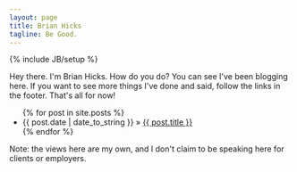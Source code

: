 ```yaml
---
layout: page
title: Brian Hicks
tagline: Be Good.
---
```

{% include JB/setup %}

Hey there. I'm Brian Hicks. How do you do? You can see I've been blogging here.
If you want to see more things I've done and said, follow the links in the
footer. That's all for now!

<ul class="posts">
  {% for post in site.posts %}
    <li><span>{{ post.date | date_to_string }}</span> &raquo; <a href="{{ BASE_PATH }}{{ post.url }}">{{ post.title }}</a></li>
  {% endfor %}
</ul>

Note: the views here are my own, and I don't claim to be speaking here for clients or employers.
